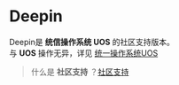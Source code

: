 # Deepin

Deepin是 **统信操作系统 UOS** 的社区支持版本。  
与 **UOS** 操作无异，详见 [统一操作系统UOS](./%E7%BB%9F%E4%BF%A1%E6%93%8D%E4%BD%9C%E7%B3%BB%E7%BB%9F.md)

> 什么是 **社区支持** ？[社区支持](../%E4%B8%80%E4%BA%9B%E6%A6%82%E5%BF%B5/%E7%A4%BE%E5%8C%BA%E6%94%AF%E6%8C%81.md)
